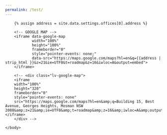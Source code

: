 ```yaml
---
permalink: /test/
---
```


<html>
	<head>
		<title>Test</title>
	</head>
	<body>

		{% assign address = site.data.settings.offices[0].address %}

		<!-- GOOGLE MAP -->
		<iframe data-google-map
				width="100%"
		        height="100%"
		        frameborder="0"
		        style="pointer-events: none;"
		        data-src="https://maps.google.com/maps?hl=en&q={{address | strip_html }}&z=21&ie=UTF8&t=roadmap&z=16&iwloc=A&output=embed">
		</iframe>

		<!-- <div class="lv-google-map">
        <iframe
        width="100%"
        height="320"
        frameborder="0"
        style="pointer-events: none"
        src="https://maps.google.com/maps?hl=en&amp;q=Building 15, Best Avenue, Georges Heights, Mosman NSW 2088&amp;z=21&amp;ie=UTF8&amp;t=roadmap&amp;z=16&amp;iwloc=A&amp;output=embed"></iframe>
    	</div> -->

	</body>
</html>